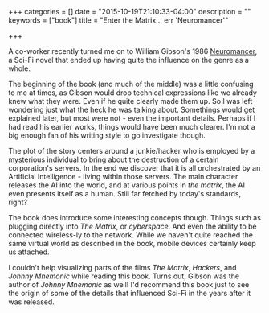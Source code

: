 +++
categories = []
date = "2015-10-19T21:10:33-04:00"
description = ""
keywords = ["book"]
title = "Enter the Matrix... err 'Neuromancer'"

+++

A co-worker recently turned me on to William Gibson's 1986 [Neuromancer](http://www.amazon.com/Neuromancer-William-Gibson/dp/0441569595), a Sci-Fi novel that ended up having quite the influence on the genre as a whole.

The beginning of the book (and much of the middle) was a little confusing to me at times, as Gibson would drop technical expressions like we already knew what they were. Even if he quite clearly made them up. So I was left wondering just what the heck he was talking about. Somethings would get explained later, but most were not - even the important details. Perhaps if I had read his earlier works, things would have been much clearer. I'm not a big enough fan of his writing style to go investigate though.

The plot of the story centers around a junkie/hacker who is employed by a mysterious individual to bring about the destruction of a certain corporation's servers. In the end we discover that it is all orchestrated by an Artificial Intelligence - living within those servers. The main character releases the AI into the world, and at various points in _the matrix_, the AI even presents itself as a human. Still far fetched by today's standards, right?

The book does introduce some interesting concepts though. Things such as plugging directly into _The Matrix_, or _cyberspace_. And even the ability to be connected wireless-ly to the network. While we haven't quite reached the same virtual world as described in the book, mobile devices certainly keep us attached. 

I couldn't help visualizing parts of the films _The Matrix_, _Hackers_, and _Johnny Mnemonic_ while reading this book. Turns out, Gibson was the author of _Johnny Mnemonic_ as well! I'd recommend this book just to see the origin of some of the details that influenced Sci-Fi in the years after it was released.

